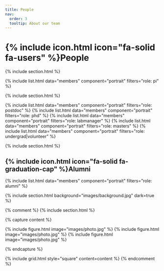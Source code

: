 ```yaml
---
title: People
nav:
  order: 3
  tooltip: About our team
---
```


# {% include icon.html icon="fa-solid fa-users" %}People

{% include section.html %}

{% include list.html data="members" component="portrait" filters="role: pi" %}

{% include section.html %}

<div class="team-grid">
{% include list.html data="members" component="portrait" filters="role: postdoc" %}
{% include list.html data="members" component="portrait" filters="role: phd" %}
{% include list.html data="members" component="portrait" filters="role: labmanager" %}
{% include list.html data="members" component="portrait" filters="role: masters" %}
{% include list.html data="members" component="portrait" filters="role: undergrad|volunteer" %}
</div>


{% include section.html %}

## {% include icon.html icon="fa-solid fa-graduation-cap" %}Alumni

{% include list.html data="members" component="portrait" filters="role: alumni" %}



{% include section.html background="images/background.jpg" dark=true %}



{% comment %}
{% include section.html %}

{% capture content %}

{% include figure.html image="images/photo.jpg" %}
{% include figure.html image="images/photo.jpg" %}
{% include figure.html image="images/photo.jpg" %}

{% endcapture %}

{% include grid.html style="square" content=content %}
{% endcomment %}
